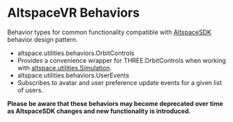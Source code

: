 # AltspaceVR Behaviors
Behavior types for common functionality compatible with [AltspaceSDK](https://github.com/AltspaceVR/AltspaceSDK/) behavior design pattern.

* altspace.utilities.behaviors.OrbitControls
 * Provides a convenience wrapper for THREE.OrbitControls when working with [altspace.utilities.Simulation](https://altspacevr.github.io/AltspaceSDK/doc/module-altspace_utilities.Simulation.html).
* altspace.utilities.behaviors.UserEvents
 * Subscribes to avatar and user preference update events for a given list of users.

**Please be aware that these behaviors may become deprecated over time as AltspaceSDK changes and new functionality is introduced.**
